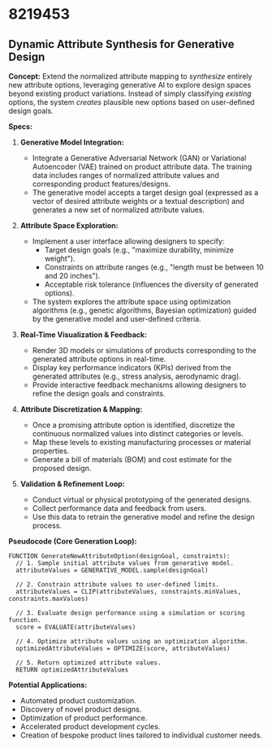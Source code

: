 # 8219453

## Dynamic Attribute Synthesis for Generative Design

**Concept:** Extend the normalized attribute mapping to *synthesize* entirely new attribute options, leveraging generative AI to explore design spaces beyond existing product variations. Instead of simply classifying *existing* options, the system *creates* plausible new options based on user-defined design goals.

**Specs:**

1.  **Generative Model Integration:**
    *   Integrate a Generative Adversarial Network (GAN) or Variational Autoencoder (VAE) trained on product attribute data. The training data includes ranges of normalized attribute values and corresponding product features/designs.
    *   The generative model accepts a target design goal (expressed as a vector of desired attribute weights or a textual description) and generates a new set of normalized attribute values.

2.  **Attribute Space Exploration:**
    *   Implement a user interface allowing designers to specify:
        *   Target design goals (e.g., "maximize durability, minimize weight").
        *   Constraints on attribute ranges (e.g., "length must be between 10 and 20 inches").
        *   Acceptable risk tolerance (influences the diversity of generated options).
    *   The system explores the attribute space using optimization algorithms (e.g., genetic algorithms, Bayesian optimization) guided by the generative model and user-defined criteria.

3.  **Real-Time Visualization & Feedback:**
    *   Render 3D models or simulations of products corresponding to the generated attribute options in real-time.
    *   Display key performance indicators (KPIs) derived from the generated attributes (e.g., stress analysis, aerodynamic drag).
    *   Provide interactive feedback mechanisms allowing designers to refine the design goals and constraints.

4.  **Attribute Discretization & Mapping:**
    *   Once a promising attribute option is identified, discretize the continuous normalized values into distinct categories or levels.
    *   Map these levels to existing manufacturing processes or material properties.
    *   Generate a bill of materials (BOM) and cost estimate for the proposed design.

5.  **Validation & Refinement Loop:**
    *   Conduct virtual or physical prototyping of the generated designs.
    *   Collect performance data and feedback from users.
    *   Use this data to retrain the generative model and refine the design process.

**Pseudocode (Core Generation Loop):**

```
FUNCTION GenerateNewAttributeOption(designGoal, constraints):
  // 1. Sample initial attribute values from generative model.
  attributeValues = GENERATIVE_MODEL.sample(designGoal)

  // 2. Constrain attribute values to user-defined limits.
  attributeValues = CLIP(attributeValues, constraints.minValues, constraints.maxValues)

  // 3. Evaluate design performance using a simulation or scoring function.
  score = EVALUATE(attributeValues)

  // 4. Optimize attribute values using an optimization algorithm.
  optimizedAttributeValues = OPTIMIZE(score, attributeValues)

  // 5. Return optimized attribute values.
  RETURN optimizedAttributeValues
```

**Potential Applications:**

*   Automated product customization.
*   Discovery of novel product designs.
*   Optimization of product performance.
*   Accelerated product development cycles.
*   Creation of bespoke product lines tailored to individual customer needs.